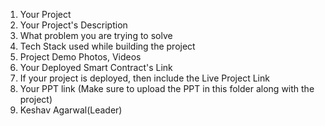   1. Your Project
  2. Your Project's Description
  3. What problem you are trying to solve
  4. Tech Stack used while building the project
  5. Project Demo Photos, Videos 
  6. Your Deployed Smart Contract's Link
  7. If your project is deployed, then include the Live Project Link
  8. Your PPT link (Make sure to upload the PPT in this folder along with the project)
  9. Keshav Agarwal(Leader)
  
